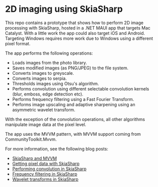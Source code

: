 # 2D imaging using SkiaSharp

This repo contains a prototype that shows how to perform 2D image processing with SkiaSharp, hosted in a .NET MAUI app that targets Mac Catalyst. With a little work the app could also target iOS and Android. Targeting Windows requires more work due to Windows using a different pixel format.

The app performs the following operations:

- Loads images from the photo library.
- Saves modified images (as PNG/JPEG) to the file system.
- Converts images to greyscale.
- Converts images to serpia.
- Thresholds images using Otsu's algorithm.
- Performs convolution using different selectable convolution kernels (blur, emboss, edge detection etc).
- Performs frequency filtering using a Fast Fourier Transform.
- Performs image upscaling and adaptive sharpening using an asymmetric wavelet transform.

With the exception of the convolution operations, all other algorithms manipulate image data at the pixel level.

The app uses the MVVM pattern, with MVVM support coming from CommunityToolkit.Mvvm.

For more information, see the following blog posts:

- [SkiaSharp and MVVM](https://davestechlab.co.uk/skiasharp-and-mvvm/)
- [Getting pixel data with SkiaSharp](https://davestechlab.co.uk/getting-pixel-data-with-skiasharp/)
- [Performing convolution in SkiaSharp](https://davestechlab.co.uk/performing-convolution-in-skiasharp/)
- [Frequency filtering in SkiaSharp](https://davestechlab.co.uk/frequency-filtering-in-skiasharp/)
- [Wavelet transforms in SkiaSharp](https://davestechlab.co.uk/wavelet-transforms-in-skiasharp/)
